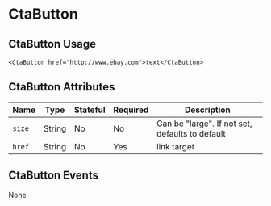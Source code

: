 # CtaButton

## CtaButton Usage

```marko
<CtaButton href="http://www.ebay.com">text</CtaButton>
```

## CtaButton Attributes

Name | Type | Stateful | Required | Description
--- | --- | --- | --- | ---
`size` | String | No | No | Can be "large". If not set, defaults to default
`href` | String | No | Yes | link target

## CtaButton Events

None
